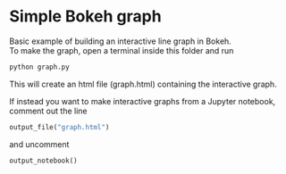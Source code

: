 # Simple Bokeh graph

Basic example of building an interactive line graph in Bokeh.  
To make the graph, open a terminal inside this folder and run
```bash
python graph.py
```
This will create an html file (graph.html) containing the interactive graph.

If instead you want to make interactive graphs from a Jupyter notebook,
comment out the line
```python
output_file("graph.html")
```
and uncomment
```python
output_notebook()
```